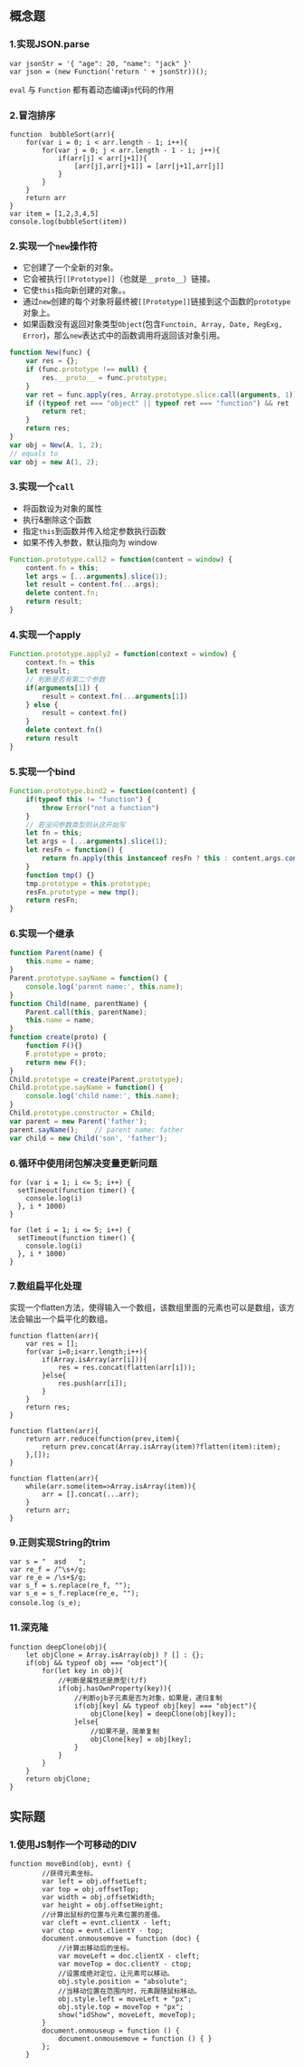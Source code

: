 ## 概念题

### 1.实现JSON.parse

```
var jsonStr = '{ "age": 20, "name": "jack" }'
var json = (new Function('return ' + jsonStr))();
```

`eval` 与 `Function` 都有着动态编译js代码的作用 



### 2.冒泡排序

```
function  bubbleSort(arr){
    for(var i = 0; i < arr.length - 1; i++){
        for(var j = 0; j < arr.length - 1 - i; j++){
            if(arr[j] < arr[j+1]){
                [arr[j],arr[j+1]] = [arr[j+1],arr[j]]
            }
        }
    }
    return arr
}
var item = [1,2,3,4,5]
console.log(bubbleSort(item))
```



### 2.实现一个`new`操作符

- 它创建了一个全新的对象。
- 它会被执行`[[Prototype]]`（也就是`__proto__`）链接。
- 它使`this`指向新创建的对象。。
- 通过`new`创建的每个对象将最终被`[[Prototype]]`链接到这个函数的`prototype`对象上。
- 如果函数没有返回对象类型`Object`(包含`Functoin, Array, Date, RegExg, Error`)，那么`new`表达式中的函数调用将返回该对象引用。

```javascript
function New(func) {
    var res = {};
    if (func.prototype !== null) {
        res.__proto__ = func.prototype;
    }
    var ret = func.apply(res, Array.prototype.slice.call(arguments, 1));
    if ((typeof ret === "object" || typeof ret === "function") && ret !== null) {
        return ret;
    }
    return res;
}
var obj = New(A, 1, 2);
// equals to
var obj = new A(1, 2);

```

 

###  3.实现一个`call`

- 将函数设为对象的属性
- 执行&删除这个函数
- 指定`this`到函数并传入给定参数执行函数
- 如果不传入参数，默认指向为 window

```javascript
Function.prototype.call2 = function(content = window) {
    content.fn = this;
    let args = [...arguments].slice(1);
    let result = content.fn(...args);
    delete content.fn;
    return result;
}
```



### 4.实现一个apply

```javascript
Function.prototype.apply2 = function(context = window) {
    context.fn = this
    let result;
    // 判断是否有第二个参数
    if(arguments[1]) {
        result = context.fn(...arguments[1])
    } else {
        result = context.fn()
    }
    delete context.fn()
    return result
}
```



### 5.实现一个bind

```javascript
Function.prototype.bind2 = function(content) {
    if(typeof this != "function") {
        throw Error("not a function")
    }
    // 若没问参数类型则从这开始写
    let fn = this;
    let args = [...arguments].slice(1);
    let resFn = function() {
        return fn.apply(this instanceof resFn ? this : content,args.concat(...arguments) )
    }
    function tmp() {}
    tmp.prototype = this.prototype;
    resFn.prototype = new tmp();
    return resFn;
}
```



### 6.实现一个继承

```javascript
function Parent(name) {
    this.name = name;
}
Parent.prototype.sayName = function() {
    console.log('parent name:', this.name);
}
function Child(name, parentName) {
    Parent.call(this, parentName);  
    this.name = name;    
}
function create(proto) {
    function F(){}
    F.prototype = proto;
    return new F();
}
Child.prototype = create(Parent.prototype);
Child.prototype.sayName = function() {
    console.log('child name:', this.name);
}
Child.prototype.constructor = Child;
var parent = new Parent('father');
parent.sayName();    // parent name: father
var child = new Child('son', 'father');
```



### 6.循环中使用闭包解决变量更新问题

```
for (var i = 1; i <= 5; i++) {
  setTimeout(function timer() {
    console.log(i)
  }, i * 1000)
}
```

```
for (let i = 1; i <= 5; i++) {
  setTimeout(function timer() {
    console.log(i)
  }, i * 1000)
}
```



### 7.数组扁平化处理

实现一个flatten方法，使得输入一个数组，该数组里面的元素也可以是数组，该方法会输出一个扁平化的数组。 

```
function flatten(arr){
    var res = [];
    for(var i=0;i<arr.length;i++){
        if(Array.isArray(arr[i])){
            res = res.concat(flatten(arr[i]));
        }else{
            res.push(arr[i]);
        }
    }
    return res;
}
```

```
function flatten(arr){
    return arr.reduce(function(prev,item){
        return prev.concat(Array.isArray(item)?flatten(item):item);
    },[]);
}
```

```
function flatten(arr){
    while(arr.some(item=>Array.isArray(item)){
        arr = [].concat(...arr);
    }
    return arr;
}

```







### 9.正则实现String的trim

```
var s = "  asd   ";
var re_f = /^\s+/g;
var re_e = /\s+$/g;
var s_f = s.replace(re_f, "");
var s_e = s_f.replace(re_e, "");
console.log（s_e);
```



### 11.深克隆

```
function deepClone(obj){
    let objClone = Array.isArray(obj) ? [] : {};
    if(obj && typeof obj === "object"){
        for(let key in obj){
        	//判断是属性还是原型(t/f)
            if(obj.hasOwnProperty(key)){
                //判断ojb子元素是否为对象，如果是，递归复制
                if(obj[key] && typeof obj[key] === "object"){
                    objClone[key] = deepClone(obj[key]);
                }else{
                    //如果不是，简单复制
                    objClone[key] = obj[key];
                }
            }
        }
    }
    return objClone;
}
```



## 实际题

### 1.使用JS制作一个可移动的DIV

```
function moveBind(obj, evnt) {
        //获得元素坐标。
        var left = obj.offsetLeft;
        var top = obj.offsetTop;
        var width = obj.offsetWidth;
        var height = obj.offsetHeight;
        //计算出鼠标的位置与元素位置的差值。
        var cleft = evnt.clientX - left;
        var ctop = evnt.clientY - top;
        document.onmousemove = function (doc) {
            //计算出移动后的坐标。
            var moveLeft = doc.clientX - cleft;
            var moveTop = doc.clientY - ctop;
            //设置成绝对定位，让元素可以移动。
            obj.style.position = "absolute";
            //当移动位置在范围内时，元素跟随鼠标移动。
            obj.style.left = moveLeft + "px";
            obj.style.top = moveTop + "px";
            show("idShow", moveLeft, moveTop);
        }
        document.onmouseup = function () {
            document.onmousemove = function () { }
        };
    }
```